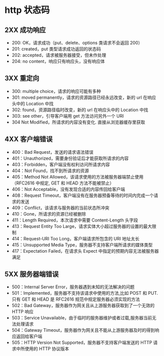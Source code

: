 # http 状态码

## 2XX 成功响应

- 200: OK，请求成功（put、delete、options 类请求不会返回 200）
- 201: created，put 类型请求成功返回的状态码
- 202: accepted，请求被服务器接受，但未作处理
- 204: no content，响应只有响应头，没有响应体

## 3XX 重定向

- 300: multiple choice，请求的响应可能有多种
- 301: moved permanently，请求的资源路径已经永远改变，新的 url 在响应头中的 Location 中找
- 302: found，资源路径临时改变，新的 url 在响应头中的 Location 中找
- 303: see other，引导客户端用 get 方法访问另外一个 URI
- 304 Not Modified，所请求的内容没有变化. 直接从浏览器缓存里获取

## 4XX 客户端错误

- 400：Bad Request，发送的请求语法错误
- 401：Unauthorized，需要身份验证后才能获取所请求的内容
- 403：Forbidden，客户端没有权利访问所请求内容
- 404：Not Found，找不到所请求的资源
- 405：Method Not Allowed，该请求使用的方法被服务器端禁止使用（RFC2616 中规定, GET 和 HEAD 方法不能被禁止）
- 406：Not Acceptable，没有发现合适的内容传回给客户端
- 408：Request Timeout，客户端没有在服务器预备等待的时间内完成一个请求的发送
- 409：Conflict，该请求与服务器的当前状态所冲突
- 410：Gone，所请求的资源已经被删除
- 411：Length Required，本次请求中需要 Content-Length 头字段
- 413：Request Entity Too Large，请求实体大小超过服务器的设置的最大限制
- 414：Request-URI Too Long，客户端请求所包含的 URI 地址太长
- 415：Unsupported Media Type，服务器不支持客户端所请求的媒体类型
- 417：Expectation Failed，在请求头 Expect 中指定的预期内容无法被服务器满足

## 5XX 服务器端错误

- 500：Internal Server Error，服务器遇到未知的无法解决的问题
- 501：Implemented，服务器不支持该请求中使用的方法,比如 POST 和 PUT.只有 GET 和 HEAD 是 RFC2616 规范中规定服务器必须实现的方法
- 502：Bad Gateway，服务器作为网关且从上游服务器获取到了一个无效的 HTTP 响应
- 503：Service Unavailable，由于临时的服务器维护或者过载,服务器当前无法处理请求
- 504：Gateway Timeout，服务器作为网关且不能从上游服务器及时的得到响应返回给客户端
- 505：HTTP Version Not Supported，服务器不支持客户端发送的 HTTP 请求中所使用的 HTTP 协议版本
